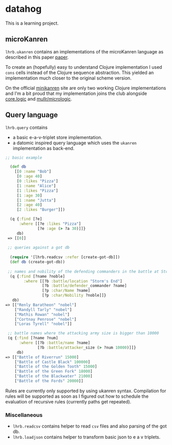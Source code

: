 # datahog

This is a learning project.

## microKanren
`lhrb.ukanren` contains an implementations of the microKanren language as described in this
paper [paper]("http://webyrd.net/scheme-2013/papers/HemannMuKanren2013.pdf"). 

To create an (hopefully) easy to understand Clojure implementation I used `cons` cells instead
of the Clojure sequence abstraction. This yielded an implementation much closer to the original
scheme version.

On the official [minikanren]("http://minikanren.org/#implementations") site are only two working
Clojure implementations  and  I'm a bit proud that my implementation joins the club alongside 
[core.logic](https://github.com/clojure/core.logic) and [mullr/micrologic]("https://github.com/mullr/micrologic").

## Query language
`lhrb.query` contains

*  a basic e-a-v-triplet store implementation.
*  a datomic inspired query language which uses the `ukanren` implementation as back-end.

``` clojure
;; basic example

  (def db
    [[0 :name "Bob"]
     [0 :age 40]
     [0 :likes "Pizza"]
     [1 :name "Alice"]
     [1 :likes "Pizza"]
     [1 :age 30]
     [1 :name "Jutta"]
     [2 :age 40]
     [2 :likes "Burger"]])

  (q {:find [?e]
      :where [[?e :likes "Pizza"]
              [?e :age (> ?a 30)]]}
     db)
 => [[0]]
 
 ;; queries against a got db
 
  (require '[lhrb.readcsv :refer [create-got-db]])
  (def db (create-got-db))
 
 ;; names and nobility of the defending commanders in the battle at Storm's End 
  (q {:find [?name ?noble]
        :where [[?b :battle/location "Storm's End"]
                [?b :battle/defender_commander ?name]
                [?p :char/Name ?name]
                [?p :char/Nobility ?noble]]}
   db)
=> [["Renly Baratheon" "nobel"]
    ["Randyll Tarly" "nobel"]
    ["Mathis Rowan" "nobel"]
    ["Cortnay Penrose" "nobel"]
    ["Loras Tyrell" "nobel"]]

 ;; battle names where the attacking army size is bigger than 10000  
 (q {:find [?name ?num]
      :where [[?b :battle/name ?name]
              [?b :battle/attacker_size (> ?num 10000)]]}
     db)
=> [["Battle of Riverrun" 15000]
    ["Battle of Castle Black" 100000]
    ["Battle of the Golden Tooth" 15000]
    ["Battle of the Green Fork" 18000]
    ["Battle of the Blackwater" 21000]
    ["Battle of the Fords" 20000]] 
```

Rules are currently only supported by using ukanren syntax. Compilation for rules will be supported as soon as I figured out how to schedule the evaluation of recursive rules (currently paths get repeated).

### Miscellaneous
* `lhrb.readcsv` contains helper to read `csv` files and also parsing of the got db.
* `lhrb.loadjson` contains helper to transform basic json to e a v triplets. 

